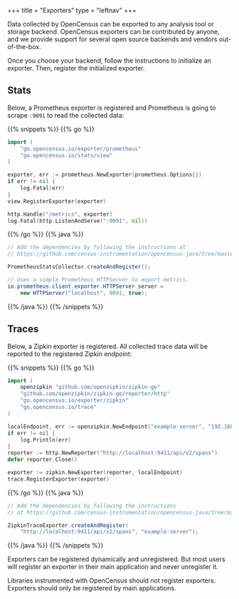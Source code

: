 +++
title = "Exporters"
type = "leftnav"
+++

Data collected by OpenCensus can be exported to any analysis tool or storage backend.
OpenCensus exporters can be contributed by anyone, and we provide support for several
open source backends and vendors out-of-the-box.

Once you choose your backend, follow the instructions to initialize an exporter.
Then, register the initialized exporter.

## Stats

Below, a Prometheus exporter is registered and Prometheus is going to scrape
`:9091` to read the collected data:

{{% snippets %}}
{{% go %}}
``` go
import (
    "go.opencensus.io/exporter/prometheus"
    "go.opencensus.io/stats/view"
)

exporter, err := prometheus.NewExporter(prometheus.Options{})
if err != nil {
    log.Fatal(err)
}
view.RegisterExporter(exporter)

http.Handle("/metrics", exporter)
log.Fatal(http.ListenAndServe(":9091", nil))
```
{{% /go %}}
{{% java %}}
``` java
// Add the dependencies by following the instructions at
// https://github.com/census-instrumentation/opencensus-java/tree/master/exporters/stats/prometheus.

PrometheusStatsCollector.createAndRegister();

// Uses a simple Prometheus HTTPServer to export metrics. 
io.prometheus.client.exporter.HTTPServer server = 
    new HTTPServer("localhost", 9091, true);
```
{{% /java %}}
{{% /snippets %}}

## Traces

Below, a Zipkin exporter is registered. All collected trace data will be reported
to the registered Zipkin endpoint:

{{% snippets %}}
{{% go %}}
``` go
import (
    openzipkin "github.com/openzipkin/zipkin-go"
    "github.com/openzipkin/zipkin-go/reporter/http"
    "go.opencensus.io/exporter/zipkin"
    "go.opencensus.io/trace"
)

localEndpoint, err := openzipkin.NewEndpoint("example-server", "192.168.1.5:5454")
if err != nil {
    log.Println(err)
}
reporter := http.NewReporter("http://localhost:9411/api/v2/spans")
defer reporter.Close()

exporter := zipkin.NewExporter(reporter, localEndpoint)
trace.RegisterExporter(exporter)
```
{{% /go %}}
{{% java %}}
``` java
// Add the dependencies by following the instructions
// at https://github.com/census-instrumentation/opencensus-java/tree/master/exporters/trace/zipkin.

ZipkinTraceExporter.createAndRegister(
    "http://localhost:9411/api/v2/spans", "example-server");
```
{{% /java %}}
{{% /snippets %}}

Exporters can be registered dynamically and unregistered. But most users will register
an exporter in their main application and never unregister it.

Libraries instrumented with OpenCensus should not register exporters. Exporters should
only be registered by main applications.
